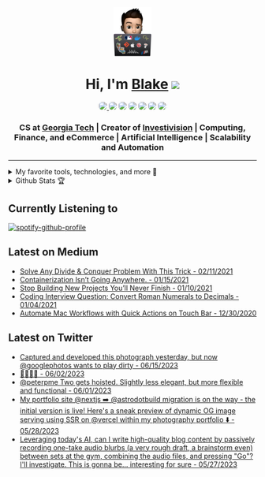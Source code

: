 <div align="center">
<img src="https://raw.githubusercontent.com/blakesanie/blakesanie.com/master/public/images/wwdc_blake.png" height="100px" align="center" />
</div>

<h1 align="center">Hi, I'm <a href="https://blakesanie.com">Blake</a> <img src="https://raw.githubusercontent.com/MartinHeinz/MartinHeinz/master/wave.gif" width="32">
</h1>





<p align="center">
	<a href="https://blakesanie.com/linkedin"><img style="border-radius: 6px; overflow: hidden;" src="https://img.shields.io/badge/LinkedIn-0077B5?style=for-the-badge&logo=linkedin&logoColor=white"></img>
	</a>
	<a href="https://blakesanie.com/twitter"><img style="border-radius: 6px;" src="https://img.shields.io/badge/Twitter-1DA1F2?style=for-the-badge&logo=twitter&logoColor=white" /></a>
	<a href="https://blakesanie.com/instagram"><img style="border-radius: 6px;" src="https://img.shields.io/badge/Instagram-E4405F?style=for-the-badge&logo=instagram&logoColor=white" /></a>
	<a href="https://blakesanie.com/"><img style="border-radius: 6px;" src="https://img.shields.io/website?down_color=Red&down_message=Offline&logo=vercel&style=for-the-badge&up_color=Green&up_message=Online&url=https%3A%2F%2Fblakesanie.com" /></a>
	<a href="mailto:blake@sanie.com"><img style="border-radius: 6px;" src="https://img.shields.io/badge/Gmail-D14836?style=for-the-badge&logo=gmail&logoColor=white" /></a>
	<a href="https://paypal.me/blakesanie"><img style="border-radius: 6px;" src="https://img.shields.io/badge/PayPal-00457C?style=for-the-badge&logo=paypal&logoColor=white" /></a>
	<a href="https://blakesanie.com/blog"><img style="border-radius: 6px;" src="https://img.shields.io/badge/Medium-12100E?style=for-the-badge&logo=medium&logoColor=white" /></a>
</p>

<h3 align="center">CS at <a href="https://en.wikipedia.org/wiki/Georgia_Tech" target="_blank">Georgia Tech</a> | Creator of <a href="https://investivision.com" target="_blank">Investivision</a> | Computing, Finance, and eCommerce | Artificial Intelligence | Scalability and Automation</h3>

---

<details>

<summary>My favorite tools, technologies, and more 🔎</summary>

<h3 align="center">I work with</h3>

<div align="center" style="display: flex; justify-content: center; flex-wrap: wrap;">

<img src="https://cdn.jsdelivr.net/gh/devicons/devicon/icons/nodejs/nodejs-original.svg" height="24"/>

<img src="https://cdn.jsdelivr.net/gh/devicons/devicon/icons/python/python-original.svg" height="24"/>

<img src="https://cdn.jsdelivr.net/gh/devicons/devicon/icons/html5/html5-original.svg" height="24"/>


<img src="https://cdn.jsdelivr.net/gh/devicons/devicon/icons/css3/css3-original.svg" height="24"/>

<img src="https://cdn.jsdelivr.net/gh/devicons/devicon/icons/javascript/javascript-original.svg" height="24"/>

<img src="https://cdn.jsdelivr.net/gh/devicons/devicon/icons/java/java-original.svg" height="24"/>

<img src="https://cdn.jsdelivr.net/gh/devicons/devicon/icons/c/c-original.svg" height="24"/>

<img src="https://cdn.jsdelivr.net/gh/devicons/devicon/icons/r/r-original.svg" height="24"/>

<img src="https://cdn.jsdelivr.net/gh/devicons/devicon/icons/swift/swift-original.svg" height="24"/>



</div>


<h3 align="center">plus</h3>

<div align="center" style="display: flex; justify-content: center; flex-wrap: wrap;">

<img src="https://cdn.jsdelivr.net/gh/devicons/devicon/icons/googlecloud/googlecloud-original.svg" height="24"/>

<img src="https://cdn.jsdelivr.net/gh/devicons/devicon/icons/react/react-original.svg" height="24"/>

<img src="https://cdn.jsdelivr.net/gh/devicons/devicon/icons/nextjs/nextjs-original.svg" height="24"/>

<img src="https://cdn.jsdelivr.net/gh/devicons/devicon/icons/docker/docker-original.svg" height="24" />

<img src="https://cdn.jsdelivr.net/gh/devicons/devicon/icons/firebase/firebase-plain.svg" height="24" />

<img src="https://cdn.jsdelivr.net/gh/devicons/devicon/icons/amazonwebservices/amazonwebservices-original.svg" height="24" />

<img src="https://cdn.jsdelivr.net/gh/devicons/devicon/icons/googlecloud/googlecloud-original.svg" height="24" />

<img src="https://cdn.jsdelivr.net/gh/devicons/devicon/icons/heroku/heroku-plain.svg" height="24" />

<img src="https://cdn.jsdelivr.net/gh/devicons/devicon/icons/numpy/numpy-original.svg" height="24" />

<img src="https://cdn.jsdelivr.net/gh/devicons/devicon/icons/pandas/pandas-original.svg" height="24" />

<img src="https://cdn.jsdelivr.net/gh/devicons/devicon/icons/tensorflow/tensorflow-original.svg" height="24" />

<img src="https://cdn.jsdelivr.net/gh/devicons/devicon/icons/express/express-original.svg" height="24" />

<img src="https://cdn.jsdelivr.net/gh/devicons/devicon/icons/jupyter/jupyter-original-wordmark.svg" height="24" />

<img src="https://cdn.jsdelivr.net/gh/devicons/devicon/icons/npm/npm-original-wordmark.svg" height="24" />


<img src="https://cdn.jsdelivr.net/gh/devicons/devicon/icons/jquery/jquery-original.svg" height="24" />


<img src="https://cdn.jsdelivr.net/gh/devicons/devicon/icons/chrome/chrome-plain.svg" height="24" />


<img src="https://cdn.jsdelivr.net/gh/devicons/devicon/icons/figma/figma-original.svg" height="24" />

<img src="https://cdn.jsdelivr.net/gh/devicons/devicon/icons/github/github-original.svg" height="24" />


<img src="https://cdn.jsdelivr.net/gh/devicons/devicon/icons/materialui/materialui-original.svg" height="24" />

<img src="https://cdn.jsdelivr.net/gh/devicons/devicon/icons/mysql/mysql-original.svg" height="24" />

<img src="https://cdn.jsdelivr.net/gh/devicons/devicon/icons/redis/redis-original.svg" height="24" />


<img src="https://cdn.jsdelivr.net/gh/devicons/devicon/icons/rstudio/rstudio-original.svg" height="24" />

<img src="https://cdn.jsdelivr.net/gh/devicons/devicon/icons/slack/slack-original.svg" height="24" />

<img src="https://cdn.jsdelivr.net/gh/devicons/devicon/icons/vscode/vscode-original.svg" height="24" />

<img src="https://cdn.jsdelivr.net/gh/devicons/devicon/icons/webpack/webpack-original.svg" height="24"/>

<img src="https://cdn.jsdelivr.net/gh/devicons/devicon/icons/intellij/intellij-original.svg" height="24"/>


<img src="https://cdn.jsdelivr.net/gh/devicons/devicon/icons/jest/jest-plain.svg" height="24"/>

<img src="https://cdn.jsdelivr.net/gh/devicons/devicon/icons/jetbrains/jetbrains-original.svg" height="24"/>

<img src="https://cdn.jsdelivr.net/gh/devicons/devicon/icons/jira/jira-original.svg" height="24"/>

<img src="https://cdn.jsdelivr.net/gh/devicons/devicon/icons/mongodb/mongodb-original.svg" height="24"/>

<img src="https://cdn.jsdelivr.net/gh/devicons/devicon/icons/socketio/socketio-original.svg" height="24"/>








</div>

<h3 align="center">and (hopefully) soon</h3>

<div align="center" style="display: flex; justify-content: center; flex-wrap: wrap;">

<img src="https://cdn.jsdelivr.net/gh/devicons/devicon/icons/rust/rust-plain.svg" height="24"/>

<img src="https://cdn.jsdelivr.net/gh/devicons/devicon/icons/go/go-original-wordmark.svg" height="24"/>

<img src="https://cdn.jsdelivr.net/gh/devicons/devicon/icons/kubernetes/kubernetes-plain.svg" height="24"/>

<img src="https://cdn.jsdelivr.net/gh/devicons/devicon/icons/apachekafka/apachekafka-original.svg" height="24"/>

<img src="https://cdn.jsdelivr.net/gh/devicons/devicon/icons/raspberrypi/raspberrypi-original.svg" height="24"/>


</div>

<!-- ![Top Langs](https://github-readme-stats.vercel.app/api/top-langs/?username=blakesanie&hide=HTML&langs_count=9&layout=compact) -->



<h3 align="center">to build ⚡💥🔥</h3>

</details>

<details>

<summary>Github Stats 🏆</summary>

![Blake's GitHub stats](https://github-readme-stats.vercel.app/api?username=blakesanie&count_private=true&show_icons=true&hide=contribs,prs,issues)

![Top Langs](https://github-readme-stats.vercel.app/api/top-langs/?username=blakesanie&layout=compact)

<!--START_SECTION:waka-->
![Code Time](http://img.shields.io/badge/Code%20Time-821%20hrs%2052%20mins-blue)

![Profile Views](http://img.shields.io/badge/Profile%20Views-4-blue)

![Lines of code](https://img.shields.io/badge/From%20Hello%20World%20I%27ve%20Written-2.0%20million%20lines%20of%20code-blue)

**🐱 My GitHub Data** 

> 📦 4.6 MB Used in GitHub's Storage 
 > 
> 🏆 113 Contributions in the Year 2024
 > 
> 💼 Opted to Hire
 > 
> 📜 30 Public Repositories 
 > 
> 🔑 19 Private Repositories 
 > 
**I'm a Night 🦉** 

```text
🌞 Morning                146 commits         ███░░░░░░░░░░░░░░░░░░░░░░   11.76 % 
🌆 Daytime                434 commits         █████████░░░░░░░░░░░░░░░░   34.94 % 
🌃 Evening                497 commits         ██████████░░░░░░░░░░░░░░░   40.02 % 
🌙 Night                  165 commits         ███░░░░░░░░░░░░░░░░░░░░░░   13.29 % 
```
📅 **I'm Most Productive on Monday** 

```text
Monday                   239 commits         █████░░░░░░░░░░░░░░░░░░░░   19.24 % 
Tuesday                  153 commits         ███░░░░░░░░░░░░░░░░░░░░░░   12.32 % 
Wednesday                144 commits         ███░░░░░░░░░░░░░░░░░░░░░░   11.59 % 
Thursday                 148 commits         ███░░░░░░░░░░░░░░░░░░░░░░   11.92 % 
Friday                   138 commits         ███░░░░░░░░░░░░░░░░░░░░░░   11.11 % 
Saturday                 215 commits         ████░░░░░░░░░░░░░░░░░░░░░   17.31 % 
Sunday                   205 commits         ████░░░░░░░░░░░░░░░░░░░░░   16.51 % 
```


📊 **This Week I Spent My Time On** 

```text
🕑︎ Time Zone: America/New_York

💬 Programming Languages: 
No Activity Tracked This Week

🔥 Editors: 
No Activity Tracked This Week

💻 Operating System: 
No Activity Tracked This Week
```

**I Mostly Code in JavaScript** 

```text
JavaScript               24 repos            ██████████░░░░░░░░░░░░░░░   38.10 % 
Python                   16 repos            ██████░░░░░░░░░░░░░░░░░░░   25.40 % 
Jupyter Notebook         10 repos            ████░░░░░░░░░░░░░░░░░░░░░   15.87 % 
HTML                     7 repos             ███░░░░░░░░░░░░░░░░░░░░░░   11.11 % 
Rust                     1 repo              ░░░░░░░░░░░░░░░░░░░░░░░░░   01.59 % 
```



**Timeline**

![Lines of Code chart](https://raw.githubusercontent.com/blakesanie/blakesanie/master/assets/bar_graph.png)


 Last Updated on 04/03/2024 03:03:31 UTC
<!--END_SECTION:waka-->

</details>

## Currently Listening to 

[![spotify-github-profile](https://spotify-github-profile.vercel.app/api/view?uid=blake_sanie&cover_image=true&theme=novatorem&bar_color=53b14f&bar_color_cover=true)](https://github.com/kittinan/spotify-github-profile)

## Latest on Medium

<!--Start Medium--><ul><li><a href='https://codeburst.io/solve-any-divide-conquer-problem-with-this-trick-a187810cbd99?source=rss-8d1a76d48b32------2 target='_blank'>Solve Any Divide & Conquer Problem With This Trick - 02/11/2021</a></li><li><a href='https://codeburst.io/containerization-isnt-going-anywhere-81df3ae080cd?source=rss-8d1a76d48b32------2 target='_blank'>Containerization Isn’t Going Anywhere. - 01/15/2021</a></li><li><a href='https://blakesanie.medium.com/stop-building-new-projects-youll-never-finish-db80ae60c766?source=rss-8d1a76d48b32------2 target='_blank'>Stop Building New Projects You’ll Never Finish - 01/10/2021</a></li><li><a href='https://betterprogramming.pub/coding-interview-question-convert-roman-numerals-to-decimals-868b2694f497?source=rss-8d1a76d48b32------2 target='_blank'>Coding Interview Question: Convert Roman Numerals to Decimals - 01/04/2021</a></li><li><a href='https://medium.com/macoclock/automate-mac-workflows-with-quick-actions-on-touch-bar-61932ac1b633?source=rss-8d1a76d48b32------2 target='_blank'>Automate Mac Workflows with Quick Actions on Touch Bar - 12/30/2020</a></li></ul><!--End Medium-->

## Latest on Twitter

<!--Start Twitter--><ul>

<li><a href='https://twitter.com/blakesanie/status/1669320001264709632' target='_blank'>Captured and developed this photograph yesterday, but now @googlephotos wants to play dirty  - 06/15/2023</a></li>
<li><a href='https://twitter.com/blakesanie/status/1664514173563469824' target='_blank'>🫱🏻‍🫲🏼  - 06/02/2023</a></li>
<li><a href='https://twitter.com/blakesanie/status/1664086151874105345' target='_blank'>@peterpme Two gets hoisted. Slightly less elegant, but more flexible and functional - 06/01/2023</a></li>
<li><a href='https://twitter.com/blakesanie/status/1662966834960945152' target='_blank'>My portfolio site @nextjs ➡️ @astrodotbuild migration is on the way - the initial version is live! Here's a sneak preview of dynamic OG image serving using SSR on @vercel within my photography portfolio ⬇️  - 05/28/2023</a></li>
<li><a href='https://twitter.com/blakesanie/status/1662280481860354050' target='_blank'>Leveraging today's AI, can I write high-quality blog content by passively recording one-take audio blurbs (a very rough draft, a brainstorm even) between sets at the gym, combining the audio files, and pressing "Go"? I'll investigate. This is gonna be... interesting for sure - 05/27/2023</a></li>

</ul>

<!--End Twitter-->
